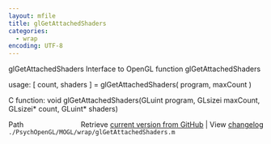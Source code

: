 ```yaml
---
layout: mfile
title: glGetAttachedShaders
categories:
  - wrap
encoding: UTF-8
---
```


glGetAttachedShaders  Interface to OpenGL function glGetAttachedShaders

usage:  [ count, shaders ] = glGetAttachedShaders( program, maxCount )

C function:  void glGetAttachedShaders(GLuint program, GLsizei maxCount, GLsizei\* count, GLuint\* shaders)


<div class="code_header" style="text-align:right;">
  <span style="float:left;">Path&nbsp;&nbsp;</span> <span class="counter">Retrieve <a href=
  "https://raw.github.com/Psychtoolbox-3/Psychtoolbox-3/beta/./PsychOpenGL/MOGL/wrap/glGetAttachedShaders.m">current version from GitHub</a> | View <a href=
  "https://github.com/Psychtoolbox-3/Psychtoolbox-3/commits/beta/./PsychOpenGL/MOGL/wrap/glGetAttachedShaders.m">changelog</a></span>
</div>
<div class="code">
  <code>./PsychOpenGL/MOGL/wrap/glGetAttachedShaders.m</code>
</div>
